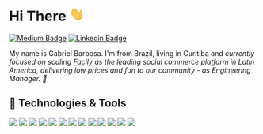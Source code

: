 # Hi There <img src="https://raw.githubusercontent.com/hjemmel/hjemmel/master/images/wave.gif" width="30px">

[![Medium Badge](https://img.shields.io/badge/-@bielversallini-000000?style=for-the-badge&&labelColor=000000&logo=Medium&link=https://medium.com/@bielversallini)](https://medium.com/@bielversallini)
[![Linkedin Badge](https://img.shields.io/badge/-bielversallini-blue?style=for-the-badge&&logo=Linkedin&logoColor=white&link=https://www.linkedin.com/in/bielversallini)](https://www.linkedin.com/in/bielversallini)

My name is Gabriel Barbosa. I'm from Brazil, living in Curitiba and _currently focused on scaling [Facily](https://web.faci.ly/) as the leading social commerce platform in Latin America, delivering low prices and fun to our community - as Engineering Manager. :rocket:_

## 🔧 Technologies & Tools

![](https://img.shields.io/static/v1?label=OS&message=macOS&color=00999d&logo=apple&logoColor=white&style=flat)
![](https://img.shields.io/static/v1?label=Shell&message=Zsh&color=00999d&logo=GNU%20Bash&logoColor=white&style=flat)
![](https://img.shields.io/static/v1?label=Tools&message=Docker&color=00999d&logo=docker&logoColor=white&style=flat)
![](https://img.shields.io/static/v1?label=Editor&message=VSCode&color=00999d&logo=Visual%20Studio%20Code&logoColor=white&style=flat)
![](https://img.shields.io/static/v1?label=Code&message=Go&color=00999d&logo=go&logoColor=white&style=flat)
![](https://img.shields.io/static/v1?label=Code&message=Python&color=00999d&logo=python&logoColor=white&style=flat)
![](https://img.shields.io/static/v1?label=Code&message=Java&color=00999d&logo=java&logoColor=white&style=flat)
![](https://img.shields.io/static/v1?label=Code&message=TypeScript&color=00999d&logo=typescript&logoColor=white&style=flat)
![](https://img.shields.io/static/v1?label=Code&message=JavaScript&color=00999d&logo=javascript&logoColor=white&style=flat)
![](https://img.shields.io/static/v1?label=DB&message=Postgres&color=00999d&logo=postgresql&logoColor=white&style=flat)
![](https://img.shields.io/static/v1?label=DB&message=MySQL&color=00999d&logo=mysql&logoColor=white&style=flat)
![](https://img.shields.io/static/v1?label=DB&message=MongoDB&color=00999d&logo=mongodb&logoColor=white&style=flat)
![](https://img.shields.io/static/v1?label=Console&message=Switch&color=00999d&logo=Nintendo%20Switch&logoColor=white&style=flat)

<!---
bielversallini/bielversallini is a ✨ special ✨ repository because its `README.md` (this file) appears on your GitHub profile.
You can click the Preview link to take a look at your changes.
--->
